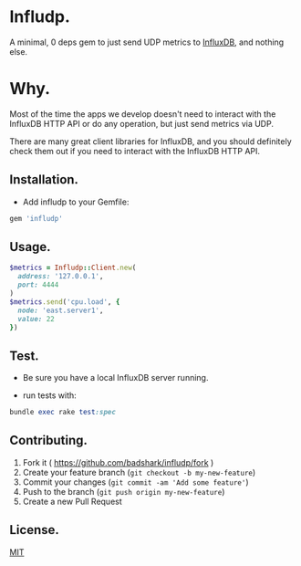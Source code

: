 # Infludp.

A minimal, 0 deps gem to just send UDP metrics to [InfluxDB](http://influxdb.com/), and nothing else.

# Why.

Most of the time the apps we develop doesn't need to interact with the InfluxDB HTTP API or do any operation, but just send metrics via UDP.

There are many great client libraries for InfluxDB, and you should definitely check them out if you need to interact with the InfluxDB HTTP API.

## Installation.

- Add infludp to your Gemfile:
```ruby
gem 'infludp'
```

## Usage.

```ruby
$metrics = Infludp::Client.new(
  address: '127.0.0.1',
  port: 4444
)
$metrics.send('cpu.load', {
  node: 'east.server1',
  value: 22
})
```

## Test.

- Be sure you have a local InfluxDB server running.

- run tests with:
```ruby
bundle exec rake test:spec
```

## Contributing.

1. Fork it ( https://github.com/badshark/infludp/fork )
2. Create your feature branch (`git checkout -b my-new-feature`)
3. Commit your changes (`git commit -am 'Add some feature'`)
4. Push to the branch (`git push origin my-new-feature`)
5. Create a new Pull Request

## License.

[MIT](LICENSE.txt)
